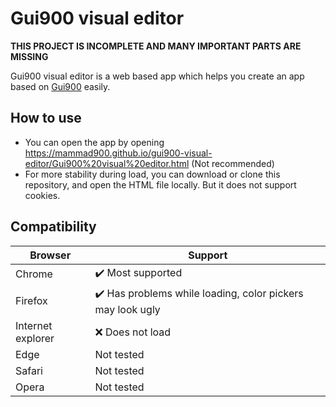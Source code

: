 # Gui900 visual editor

**THIS PROJECT IS INCOMPLETE AND MANY IMPORTANT PARTS ARE MISSING**

Gui900 visual editor is a web based app which helps you create an app based on [Gui900](https://github.com/Mammad900/Gui900) easily.

## How to use

- You can open the app by opening <https://mammad900.github.io/gui900-visual-editor/Gui900%20visual%20editor.html> (Not recommended)
- For more stability during load, you can download or clone this repository, and open the HTML file locally. But it does not support cookies.

## Compatibility

| Browser           | Support                                                                    |
| ----------------- | -------------------------------------------------------------------------- |
| Chrome            | :heavy_check_mark: Most supported                                          |
| Firefox           | :heavy_check_mark: Has problems while loading, color pickers may look ugly |
| Internet explorer | :x: Does not load                                                          |
| Edge              | Not tested                                                                 |
| Safari            | Not tested                                                                 |
| Opera             | Not tested                                                                 |
